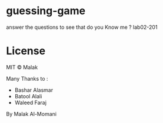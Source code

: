 # guessing-game 
answer the questions to see that do you Know me ?
lab02-201

# License
MIT © Malak

Many Thanks to :
- Bashar Alasmar 
- Batool Alali
- Waleed Faraj

By Malak Al-Momani

